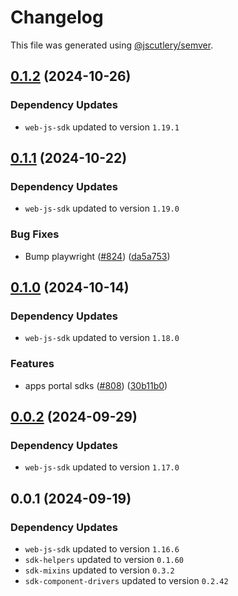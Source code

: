 # Changelog

This file was generated using [@jscutlery/semver](https://github.com/jscutlery/semver).

## [0.1.2](https://github.com/descope/descope-js/compare/applications-portal-widget-0.1.1...applications-portal-widget-0.1.2) (2024-10-26)

### Dependency Updates

* `web-js-sdk` updated to version `1.19.1`
## [0.1.1](https://github.com/descope/descope-js/compare/applications-portal-widget-0.1.0...applications-portal-widget-0.1.1) (2024-10-22)

### Dependency Updates

* `web-js-sdk` updated to version `1.19.0`

### Bug Fixes

* Bump playwright ([#824](https://github.com/descope/descope-js/issues/824)) ([da5a753](https://github.com/descope/descope-js/commit/da5a7533362f12253fca36051b4cb9aa5346b07b))

## [0.1.0](https://github.com/descope/descope-js/compare/applications-portal-widget-0.0.2...applications-portal-widget-0.1.0) (2024-10-14)

### Dependency Updates

* `web-js-sdk` updated to version `1.18.0`

### Features

* apps portal sdks ([#808](https://github.com/descope/descope-js/issues/808)) ([30b11b0](https://github.com/descope/descope-js/commit/30b11b0ec8252281ed3cfb273e415edfa2fa1070))

## [0.0.2](https://github.com/descope/descope-js/compare/applications-portal-widget-0.0.1...applications-portal-widget-0.0.2) (2024-09-29)

### Dependency Updates

* `web-js-sdk` updated to version `1.17.0`
## 0.0.1 (2024-09-19)

### Dependency Updates

* `web-js-sdk` updated to version `1.16.6`
* `sdk-helpers` updated to version `0.1.60`
* `sdk-mixins` updated to version `0.3.2`
* `sdk-component-drivers` updated to version `0.2.42`
